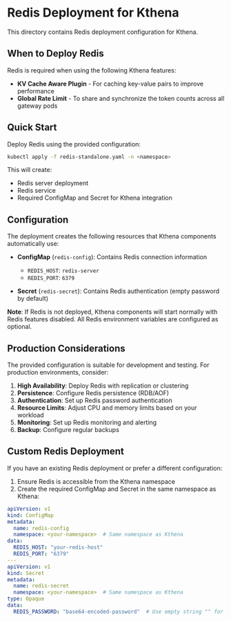 # Redis Deployment for Kthena

This directory contains Redis deployment configuration for Kthena.

## When to Deploy Redis

Redis is required when using the following Kthena features:
- **KV Cache Aware Plugin** - For caching key-value pairs to improve performance
- **Global Rate Limit** - To share and synchronize the token counts across all gateway pods

## Quick Start

Deploy Redis using the provided configuration:

```bash
kubectl apply -f redis-standalone.yaml -n <namespace>
```

This will create:
- Redis server deployment
- Redis service
- Required ConfigMap and Secret for Kthena integration

## Configuration

The deployment creates the following resources that Kthena components automatically use:

- **ConfigMap** (`redis-config`): Contains Redis connection information
  - `REDIS_HOST`: `redis-server`
  - `REDIS_PORT`: `6379`

- **Secret** (`redis-secret`): Contains Redis authentication (empty password by default)

**Note**: If Redis is not deployed, Kthena components will start normally with Redis features disabled. All Redis environment variables are configured as optional.

## Production Considerations

The provided configuration is suitable for development and testing. For production environments, consider:

1. **High Availability**: Deploy Redis with replication or clustering
2. **Persistence**: Configure Redis persistence (RDB/AOF)
3. **Authentication**: Set up Redis password authentication
4. **Resource Limits**: Adjust CPU and memory limits based on your workload
5. **Monitoring**: Set up Redis monitoring and alerting
6. **Backup**: Configure regular backups

## Custom Redis Deployment

If you have an existing Redis deployment or prefer a different configuration:

1. Ensure Redis is accessible from the Kthena namespace
2. Create the required ConfigMap and Secret in the same namespace as Kthena:

```yaml
apiVersion: v1
kind: ConfigMap
metadata:
  name: redis-config
  namespace: <your-namespace>  # Same namespace as Kthena
data:
  REDIS_HOST: "your-redis-host"
  REDIS_PORT: "6379"
---
apiVersion: v1
kind: Secret
metadata:
  name: redis-secret
  namespace: <your-namespace>  # Same namespace as Kthena
type: Opaque
data:
  REDIS_PASSWORD: "base64-encoded-password"  # Use empty string "" for no password
```
